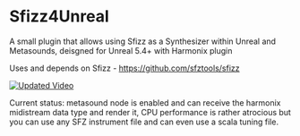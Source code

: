 # Sfizz4Unreal
A small plugin that allows using Sfizz as a Synthesizer within Unreal and Metasounds, deisgned for Unreal 5.4+ with Harmonix plugin

Uses and depends on Sfizz - https://github.com/sfztools/sfizz

[![Updated Video](https://img.youtube.com/vi/3UMj7Z6flog/0.jpg)](https://www.youtube.com/watch?v=3UMj7Z6flog)

Current status: metasound node is enabled and can receive the harmonix midistream data type and render it, CPU performance is rather atrocious but you can use any SFZ instrument file and can even use a scala tuning file. 
